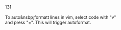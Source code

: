 131<br>
 <br>
 To auto&nsbp;formatt lines in vim, select code with "v"<br>
 and press "=". This will trigger autoformat.